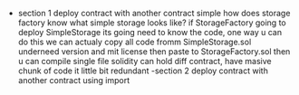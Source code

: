 - section 1 deploy contract with another contract
    simple how does storage factory know what simple storage looks like?  if StorageFactory going to deploy SimpleStorage its going need to know the code,
    one way u can do this we can actualy copy all code fromm SimpleStorage.sol underneed version and mit license then paste to StorageFactory.sol then u can compile 
    single file solidity can hold diff contract, have masive chunk of code it little bit redundant
-section 2 deploy contract with another contract using import